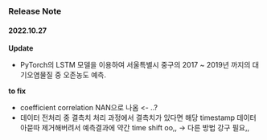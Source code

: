 ### **Release Note**

#### **2022.10.27**
**Update**
- PyTorch의 LSTM 모델을 이용하여 서울특별시 중구의 2017 ~ 2019년 까지의 대기오염물질 중 오존농도 예측.

**to fix**
- coefficient correlation NAN으로 나옴 <- ..?
- 데이터 전처리 중 결측치 처리 과정에서 결측치가 있다면 해당 timestamp 데이터 아묻따 제거해버려서 예측결과에 약간 time shift oo,,
	-> 다른 방법 강구 필요,,
